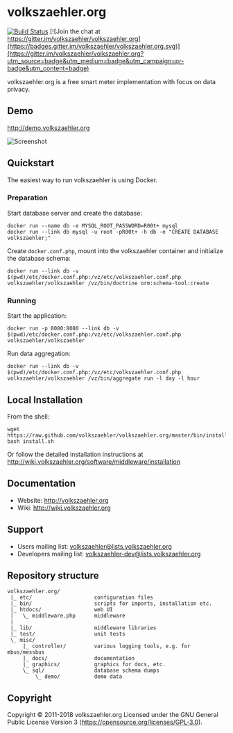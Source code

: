 # volkszaehler.org

[![Build Status](https://travis-ci.org/volkszaehler/volkszaehler.org.svg?branch=master)](https://travis-ci.org/volkszaehler/volkszaehler.org)
[![Join the chat at https://gitter.im/volkszaehler/volkszaehler.org](https://badges.gitter.im/volkszaehler/volkszaehler.org.svg)](https://gitter.im/volkszaehler/volkszaehler.org?utm_source=badge&utm_medium=badge&utm_campaign=pr-badge&utm_content=badge)

volkszaehler.org is a free smart meter implementation with focus on data privacy.


## Demo

http://demo.volkszaehler.org

![Screenshot](misc/docs/screenshot.png?raw=true)


## Quickstart

The easiest way to run volkszaehler is using Docker.

### Preparation

Start database server and create the database:

    docker run --name db -e MYSQL_ROOT_PASSWORD=R00t+ mysql
    docker run --link db mysql -u root -pR00t+ -h db -e "CREATE DATABASE volkszaehler;"

Create `docker.conf.php`, mount into the volkszaehler container and initialize the database schema:

    docker run --link db -v $(pwd)/etc/docker.conf.php:/vz/etc/volkszaehler.conf.php volkszaehler/volkszaehler /vz/bin/doctrine orm:schema-tool:create

### Running

Start the application:

    docker run -p 8080:8080 --link db -v $(pwd)/etc/docker.conf.php:/vz/etc/volkszaehler.conf.php volkszaehler/volkszaehler

Run data aggregation:

    docker run --link db -v $(pwd)/etc/docker.conf.php:/vz/etc/volkszaehler.conf.php volkszaehler/volkszaehler /vz/bin/aggregate run -l day -l hour

## Local Installation

From the shell:

    wget https://raw.github.com/volkszaehler/volkszaehler.org/master/bin/install.sh
    bash install.sh

Or follow the detailed installation instructions at http://wiki.volkszaehler.org/software/middleware/installation


## Documentation

* Website: http://volkszaehler.org
* Wiki: http://wiki.volkszaehler.org


## Support

* Users mailing list: volkszaehler@lists.volkszaehler.org
* Developers mailing list: volkszaehler-dev@lists.volkszaehler.org


## Repository structure

    volkszaehler.org/
     |_ etc/                    configuration files
     |_ bin/                    scripts for imports, installation etc.
     |_ htdocs/                 web UI
     |   \_ middleware.php      middleware
     |
     |_ lib/                    middleware libraries
     |_ test/                   unit tests
     \_ misc/
         |_ controller/         various logging tools, e.g. for mbus/messbus
         |_ docs/               documentation
         |_ graphics/           graphics for docs, etc.
         \_ sql/                database schema dumps
             \_ demo/           demo data


## Copyright

Copyright © 2011-2018 volkszaehler.org
Licensed under the GNU General Public License Version 3 (https://opensource.org/licenses/GPL-3.0).
